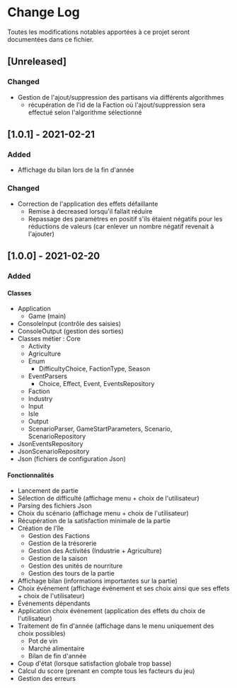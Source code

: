 # Change Log
Toutes les modifications notables apportées à ce projet seront documentées dans ce fichier.

## [Unreleased]
### Changed
- Gestion de l'ajout/suppression des partisans via différents algorithmes
  - récupération de l'id de la Faction où l'ajout/suppression sera effectué selon l'algorithme sélectionné

## [1.0.1] - 2021-02-21
### Added
- Affichage du bilan lors de la fin d'année
### Changed
- Correction de l'application des effets défaillante
  - Remise à decreased lorsqu'il fallait réduire
  - Repassage des paramètres en positif s'ils étaient négatifs pour les réductions de valeurs 
    (car enlever un nombre négatif revenait à l'ajouter)

## [1.0.0] - 2021-02-20
### Added
#### Classes
- Application
  - Game (main)
- ConsoleInput (contrôle des saisies)
- ConsoleOutput (gestion des sorties)
- Classes métier : Core
    - Activity
    - Agriculture
    - Enum
        - DifficultyChoice, FactionType, Season
    - EventParsers
        - Choice, Effect, Event, EventsRepository
    - Faction
    - Industry
    - Input
    - Isle
    - Output
    - ScenarioParser, GameStartParameters, Scenario, ScenarioRepository
- JsonEventsRepository
- JsonScenarioRepository
- Json (fichiers de configuration Json)

#### Fonctionnalités
- Lancement de partie
- Sélection de difficulté (affichage menu + choix de l'utilisateur)
- Parsing des fichiers Json
- Choix du scénario (affichage menu + choix de l'utilisateur)
- Récupération de la satisfaction minimale de la partie
- Création de l'île
  - Gestion des Factions
  - Gestion de la trésorerie
  - Gestion des Activités (Industrie + Agriculture)
  - Gestion de la saison
  - Gestion des unités de nourriture
  - Gestion des tours de la partie
- Affichage bilan (informations importantes sur la partie)
- Choix événement (affichage événement et ses choix ainsi que ses effets + choix de l'utilisateur)
- Événements dépendants
- Application choix événement (application des effets du choix de l'utilisateur)
- Traitement de fin d'année (affichage dans le menu uniquement des choix possibles)
  - Pot de vin
  - Marché alimentaire
  - Bilan de fin d'année
- Coup d'état (lorsque satisfaction globale trop basse)
- Calcul du score (prenant en compte tous les facteurs du jeu)
- Gestion des erreurs